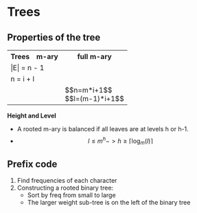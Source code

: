 # Trees
## Properties of the tree

<table>
    <tr>
        <th>Trees</th>
        <th>m-ary</th>
        <th>full m-ary</th>
    </tr>
    <tr>
        <td colspan="3">|E| = n - 1</td>
    </tr>
    <tr>
        <td colspan="3">n = i + l</td>
    </tr>
    <tr>
        <td></td>
        <td></td>
        <td>$$n=m*i+1$$</br>$$l=(m-1)*i+1$$</td>
    </tr>
</table>

**Height and Level**
- A rooted m-ary is balanced if all leaves are at levels h or h-1.
- $$l\le m^h -> h\ge\lceil\log_m(l)\rceil$$ 
## Prefix code
1. Find frequencies of each character
2. Constructing a rooted binary tree:
   - Sort by freq from small to large
   - The larger weight sub-tree is on the left of the binary tree
